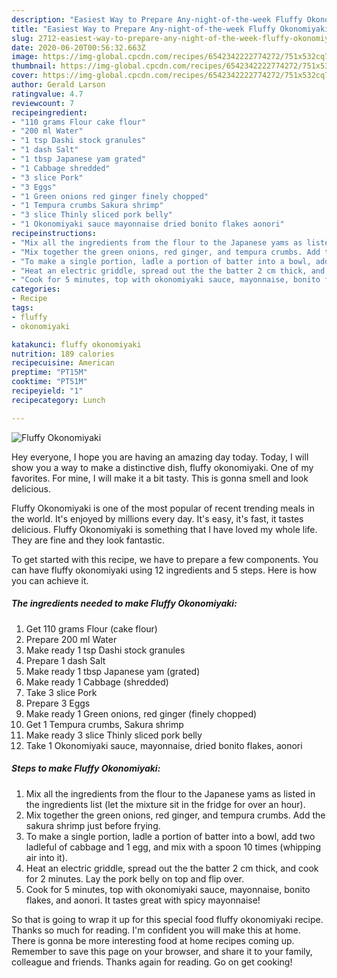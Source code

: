 ```yaml
---
description: "Easiest Way to Prepare Any-night-of-the-week Fluffy Okonomiyaki"
title: "Easiest Way to Prepare Any-night-of-the-week Fluffy Okonomiyaki"
slug: 2712-easiest-way-to-prepare-any-night-of-the-week-fluffy-okonomiyaki
date: 2020-06-20T00:56:32.663Z
image: https://img-global.cpcdn.com/recipes/6542342222774272/751x532cq70/fluffy-okonomiyaki-recipe-main-photo.jpg
thumbnail: https://img-global.cpcdn.com/recipes/6542342222774272/751x532cq70/fluffy-okonomiyaki-recipe-main-photo.jpg
cover: https://img-global.cpcdn.com/recipes/6542342222774272/751x532cq70/fluffy-okonomiyaki-recipe-main-photo.jpg
author: Gerald Larson
ratingvalue: 4.7
reviewcount: 7
recipeingredient:
- "110 grams Flour cake flour"
- "200 ml Water"
- "1 tsp Dashi stock granules"
- "1 dash Salt"
- "1 tbsp Japanese yam grated"
- "1 Cabbage shredded"
- "3 slice Pork"
- "3 Eggs"
- "1 Green onions red ginger finely chopped"
- "1 Tempura crumbs Sakura shrimp"
- "3 slice Thinly sliced pork belly"
- "1 Okonomiyaki sauce mayonnaise dried bonito flakes aonori"
recipeinstructions:
- "Mix all the ingredients from the flour to the Japanese yams as listed in the ingredients list (let the mixture sit in the fridge for over an hour)."
- "Mix together the green onions, red ginger, and tempura crumbs. Add the sakura shrimp just before frying."
- "To make a single portion, ladle a portion of batter into a bowl, add two ladleful of cabbage and 1 egg, and mix with a spoon 10 times (whipping air into it)."
- "Heat an electric griddle, spread out the the batter 2 cm thick, and cook for 2 minutes. Lay the pork belly on top and flip over."
- "Cook for 5 minutes, top with okonomiyaki sauce, mayonnaise, bonito flakes, and aonori. It tastes great with spicy mayonnaise!"
categories:
- Recipe
tags:
- fluffy
- okonomiyaki

katakunci: fluffy okonomiyaki 
nutrition: 189 calories
recipecuisine: American
preptime: "PT15M"
cooktime: "PT51M"
recipeyield: "1"
recipecategory: Lunch

---
```



![Fluffy Okonomiyaki](https://img-global.cpcdn.com/recipes/6542342222774272/751x532cq70/fluffy-okonomiyaki-recipe-main-photo.jpg)

Hey everyone, I hope you are having an amazing day today. Today, I will show you a way to make a distinctive dish, fluffy okonomiyaki. One of my favorites. For mine, I will make it a bit tasty. This is gonna smell and look delicious.

Fluffy Okonomiyaki is one of the most popular of recent trending meals in the world. It's enjoyed by millions every day. It's easy, it's fast, it tastes delicious. Fluffy Okonomiyaki is something that I have loved my whole life. They are fine and they look fantastic.




To get started with this recipe, we have to prepare a few components. You can have fluffy okonomiyaki using 12 ingredients and 5 steps. Here is how you can achieve it.

<!--inarticleads1-->

##### The ingredients needed to make Fluffy Okonomiyaki:

1. Get 110 grams Flour (cake flour)
1. Prepare 200 ml Water
1. Make ready 1 tsp Dashi stock granules
1. Prepare 1 dash Salt
1. Make ready 1 tbsp Japanese yam (grated)
1. Make ready 1 Cabbage (shredded)
1. Take 3 slice Pork
1. Prepare 3 Eggs
1. Make ready 1 Green onions, red ginger (finely chopped)
1. Get 1 Tempura crumbs, Sakura shrimp
1. Make ready 3 slice Thinly sliced pork belly
1. Take 1 Okonomiyaki sauce, mayonnaise, dried bonito flakes, aonori




<!--inarticleads2-->

##### Steps to make Fluffy Okonomiyaki:

1. Mix all the ingredients from the flour to the Japanese yams as listed in the ingredients list (let the mixture sit in the fridge for over an hour).
1. Mix together the green onions, red ginger, and tempura crumbs. Add the sakura shrimp just before frying.
1. To make a single portion, ladle a portion of batter into a bowl, add two ladleful of cabbage and 1 egg, and mix with a spoon 10 times (whipping air into it).
1. Heat an electric griddle, spread out the the batter 2 cm thick, and cook for 2 minutes. Lay the pork belly on top and flip over.
1. Cook for 5 minutes, top with okonomiyaki sauce, mayonnaise, bonito flakes, and aonori. It tastes great with spicy mayonnaise!




So that is going to wrap it up for this special food fluffy okonomiyaki recipe. Thanks so much for reading. I'm confident you will make this at home. There is gonna be more interesting food at home recipes coming up. Remember to save this page on your browser, and share it to your family, colleague and friends. Thanks again for reading. Go on get cooking!
